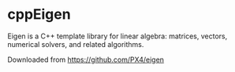 # cppEigen

Eigen is a C++ template library for linear algebra: matrices, vectors, numerical solvers, and related algorithms.

Downloaded from https://github.com/PX4/eigen
